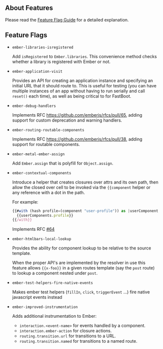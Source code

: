 ## About Features

Please read the [Feature Flag Guide](http://emberjs.com/guides/configuring-ember/feature-flags/)
for a detailed explanation.

## Feature Flags

* `ember-libraries-isregistered`

  Add `isRegistered` to `Ember.libraries`. This convenience method checks whether
  a library is registered with Ember or not.

* `ember-application-visit`

  Provides an API for creating an application instance and specifying
  an initial URL that it should route to. This is useful for testing
  (you can have multiple instances of an app without having to run
  serially and call `reset()` each time), as well as being critical to
  for FastBoot.

* `ember-debug-handlers`

  Implements RFC https://github.com/emberjs/rfcs/pull/65, adding support for
  custom deprecation and warning handlers.

* `ember-routing-routable-components`

  Implements RFC https://github.com/emberjs/rfcs/pull/38, adding support for
  routable components.

* `ember-metal-ember-assign`

  Add `Ember.assign` that is polyfill for `Object.assign`.

* `ember-contextual-components`

  Introduce a helper that creates closures over attrs and its own path, then
  allow the closed over cell to be invoked via the `{{component` helper or
  any reference with a dot in the path.

  For example:

  ```js
  {{#with (hash profile=(component "user-profile")) as |userComponents|}}
    {{userComponents.profile}}
  {{/with}}
  ```

  Implements RFC [#64](https://github.com/emberjs/rfcs/blob/master/text/0064-contextual-component-lookup.md)

* `ember-htmlbars-local-lookup`

  Provides the ability for component lookup to be relative to the source template.

  When the proper API's are implemented by the resolver in use this feature allows `{{x-foo}}` in a
  given routes template (say the `post` route) to lookup a component nested under `post`.

* `ember-test-helpers-fire-native-events`

  Makes ember test helpers (`fillIn`, `click`, `triggerEvent` ...) fire native javascript events instead

* `ember-improved-instrumentation`

  Adds additional instrumentation to Ember:

  - `interaction.<event-name>` for events handled by a component.
  - `interaction.ember-action` for closure actions.
  - `routing.transition.url` for transitions to a URL.
  - `routing.transition.named` for transitions to a named route.